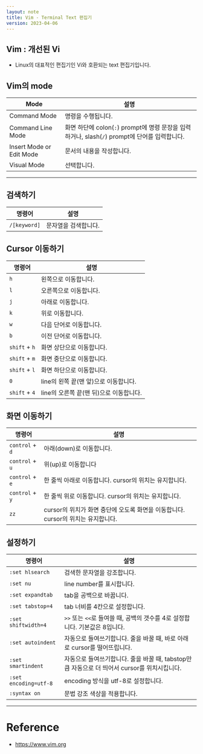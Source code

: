 ```yaml
---
layout: note
title: Vim - Terminal Text 편집기
version: 2023-04-06
---
```





## Vim : 개선된 Vi

- Linux의 대표적인 편집기인 Vi와 호환되는 text 편집기입니다.




## Vim의 mode

| Mode | 설명 |
| - | - |
| Command Mode | 명령을 수행됩니다. |
| Command Line Mode | 화면 하단에 colon(`:`) prompt에 명령 문장을 입력하거나, slash(`/`) prompt에 단어를 입력합니다. |
| Insert Mode or Edit Mode | 문서의 내용을 작성합니다. |
| Visual Mode | 선택합니다. |




---




## 검색하기

| 명령어 | 설명 |
| - | - |
| `/[keyword]` | 문자열을 검색합니다. |




## Cursor 이동하기

| 명령어 | 설명 |
| - | - |
| `h` | 왼쪽으로 이동합니다. |
| `l` | 오른쪽으로 이동합니다. |
| `j` | 아래로 이동합니다. |
| `k` | 위로 이동합니다. |
| `w` | 다음 단어로 이동합니다. |
| `b` | 이전 단어로 이동합니다. |
| `shift` + `h` | 화면 상단으로 이동합니다. |
| `shift` + `m` | 화면 중단으로 이동합니다. |
| `shift` + `l` | 화면 하단으로 이동합니다. |
| `0` | line의 왼쪽 끝(맨 앞)으로 이동합니다. |
| `shift` + `4` | line의 오른쪽 끝(맨 뒤)으로 이동합니다. |




## 화면 이동하기

| 명령어 | 설명 |
| - | - |
| `control` + `d` | 아래(down)로 이동합니다. |
| `control` + `u` | 위(up)로 이동합니다 |
| `control` + `e` | 한 줄씩 아래로 이동합니다. cursor의 위치는 유지합니다. |
| `control` + `y` | 한 줄씩 위로 이동합니다. cursor의 위치는 유지합니다. |
| `zz` | cursor의 위치가 화면 중단에 오도록 화면을 이동합니다. cursor의 위치는 유지합니다. |




## 설정하기

| 명령어 | 설명 |
| - | - |
| `:set hlsearch` | 검색한 문자열을 강조합니다. |
| `:set nu` | line number를 표시합니다. |
| `:set expandtab` | tab을 공백으로 바꿉니다. |
| `:set tabstop=4` | tab 너비를 4칸으로 설정합니다. |
| `:set shiftwidth=4` | `>>` 또는 `<<`로 들여쓸 때, 공백의 갯수를 4로 설정합니다. 기본값은 8입니다. |
| `:set autoindent` | 자동으로 들여쓰기합니다. 줄을 바꿀 때, 바로 아래로 cursor를 떨어뜨립니다. |
| `:set smartindent` | 자동으로 들여쓰기합니다. 줄을 바꿀 때, tabstop만큼 자동으로 더 띄어서 cursor를 위치시킵니다. |
| `:set encoding=utf-8` | encoding 방식을 utf-8로 설정합니다. |
| `:syntax on` | 문법 강조 색상을 적용합니다. |




---




# Reference

- <https://www.vim.org>
